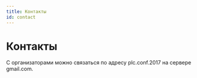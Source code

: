 ```yaml
---
title: Контакты
id: contact
---
```


# Контакты

С организаторами можно связаться по адресу plc.conf.2017 на сервере gmail.com.

